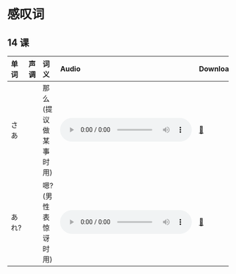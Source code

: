 # 感叹词

## 14 课

| 单词  | 声调 | 词义                  | Audio                                                                                     | Download                                                         |
| :---- | :--- | :-------------------- | :---------------------------------------------------------------------------------------- | :--------------------------------------------------------------- |
| さあ  |      | 那么 (提议做某事时用) | <audio src="http://dict.youdao.com/dictvoice?le=jap&audio=さあ&type=3" controls></audio>  | [🎵](http://dict.youdao.com/dictvoice?le=jap&audio=さあ&type=3)  |
| あれ? |      | 嗯? (男性表惊讶时用)  | <audio src="http://dict.youdao.com/dictvoice?le=jap&audio=あれ?&type=3" controls></audio> | [🎵](http://dict.youdao.com/dictvoice?le=jap&audio=あれ?&type=3) |

